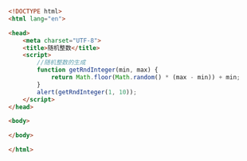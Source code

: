 
<BlogInfo title="29.随机整数" author="白日梦想猿" pv=0 read_times=0 pre_cost_time=0分16秒 category="js学习" tag_list="['js学习']" create_time="2020.08.05 14:54:42" update_time="2020.10.08 00:20:40" />

```html
<!DOCTYPE html>
<html lang="en">

<head>
    <meta charset="UTF-8">
    <title>随机整数</title>
    <script>
        //随机整数的生成
        function getRndInteger(min, max) {
            return Math.floor(Math.random() * (max - min)) + min;
        }
        alert(getRndInteger(1, 10));
    </script>
</head>

<body>

</body>

</html>
```
